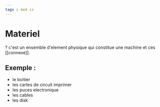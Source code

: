 ```yaml
---
tags : mod cs
---
```


# Materiel
?
c'est un ensemble d'element physique qui constitue une machine et ces [[connexe]].

## **Exemple :**
- le boitier
- les cartes de circuit imprimer
- les puces electronique
- les cables
- les disk